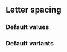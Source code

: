 ## Letter spacing

<!-- <values.letterSpacing> -->
### Default values

<!-- </values.letterSpacing> -->


<!-- <variants.letterSpacing> -->
### Default variants

<!-- </variants.letterSpacing> -->
